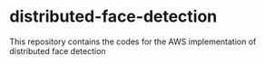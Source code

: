 # distributed-face-detection
This repository contains the codes for the AWS implementation of distributed face detection
